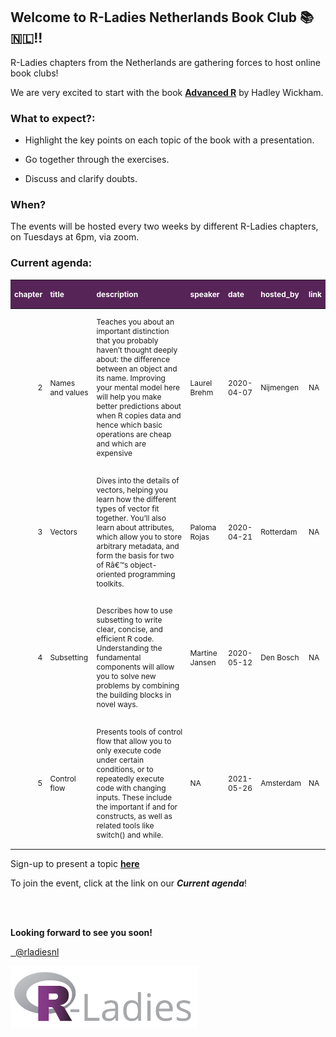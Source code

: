 
## Welcome to R-Ladies Netherlands Book Club 📚 🇳🇱\!\!

R-Ladies chapters from the Netherlands are gathering forces to host
online book clubs\!

We are very excited to start with the book [**Advanced
R**](https://adv-r.hadley.nz/) by Hadley Wickham.

### What to expect?:

  - Highlight the key points on each topic of the book with a
    presentation.

  - Go together through the exercises.

  - Discuss and clarify doubts.

### When?

The events will be hosted every two weeks by different R-Ladies
chapters, on Tuesdays at 6pm, via zoom.

### Current agenda:

<table class="table table-hover table-condensed table-responsive" style="font-size: 12px; width: auto !important; margin-left: auto; margin-right: auto;">

<thead>

<tr>

<th style="text-align:right;font-weight: bold;color: white !important;background-color: #562457 !important;">

chapter

</th>

<th style="text-align:left;font-weight: bold;color: white !important;background-color: #562457 !important;">

title

</th>

<th style="text-align:left;font-weight: bold;color: white !important;background-color: #562457 !important;">

description

</th>

<th style="text-align:left;font-weight: bold;color: white !important;background-color: #562457 !important;">

speaker

</th>

<th style="text-align:left;font-weight: bold;color: white !important;background-color: #562457 !important;">

date

</th>

<th style="text-align:left;font-weight: bold;color: white !important;background-color: #562457 !important;">

hosted\_by

</th>

<th style="text-align:left;font-weight: bold;color: white !important;background-color: #562457 !important;">

link

</th>

</tr>

</thead>

<tbody>

<tr>

<td style="text-align:right;">

2

</td>

<td style="text-align:left;">

Names and values

</td>

<td style="text-align:left;">

Teaches you about an important distinction that you probably haven’t
thought deeply about: the difference between an object and its name.
Improving your mental model here will help you make better predictions
about when R copies data and hence which basic operations are cheap and
which are expensive

</td>

<td style="text-align:left;">

Laurel Brehm

</td>

<td style="text-align:left;">

2020-04-07

</td>

<td style="text-align:left;">

Nijmengen

</td>

<td style="text-align:left;">

NA

</td>

</tr>

<tr>

<td style="text-align:right;">

3

</td>

<td style="text-align:left;">

Vectors

</td>

<td style="text-align:left;">

Dives into the details of vectors, helping you learn how the different
types of vector fit together. You’ll also learn about attributes, which
allow you to store arbitrary metadata, and form the basis for two of
Râ€™s object-oriented programming toolkits.

</td>

<td style="text-align:left;">

Paloma Rojas

</td>

<td style="text-align:left;">

2020-04-21

</td>

<td style="text-align:left;">

Rotterdam

</td>

<td style="text-align:left;">

NA

</td>

</tr>

<tr>

<td style="text-align:right;">

4

</td>

<td style="text-align:left;">

Subsetting

</td>

<td style="text-align:left;">

Describes how to use subsetting to write clear, concise, and efficient R
code. Understanding the fundamental components will allow you to solve
new problems by combining the building blocks in novel ways.

</td>

<td style="text-align:left;">

Martine Jansen

</td>

<td style="text-align:left;">

2020-05-12

</td>

<td style="text-align:left;">

Den Bosch

</td>

<td style="text-align:left;">

NA

</td>

</tr>

<tr>

<td style="text-align:right;">

5

</td>

<td style="text-align:left;">

Control flow

</td>

<td style="text-align:left;">

Presents tools of control flow that allow you to only execute code under
certain conditions, or to repeatedly execute code with changing inputs.
These include the important if and for constructs, as well as related
tools like switch() and while.

</td>

<td style="text-align:left;">

NA

</td>

<td style="text-align:left;">

2021-05-26

</td>

<td style="text-align:left;">

Amsterdam

</td>

<td style="text-align:left;">

NA

</td>

</tr>

</tbody>

</table>

Sign-up to present a topic [**here**](https://bit.ly/2QBYGEG)

To join the event, click at the link on our ***Current agenda***\!

<br><br>

**Looking forward to see you soon\!**

<!--html_preserve-->

<i class="fab  fa-github " style="color:#011A5E;"></i><!--/html_preserve-->
<a href="https://github.com/rladiesnl/book_club"> </i> 
@rladiesnl</a><br>

<img src="R-LadiesGlobal_RBG_online_LogoWithText_Horizontal.png" width="300" height="100" />
